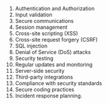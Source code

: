 

1. Authentication and Authorization 
2. Input validation 
3. Secure communications 
4. Session management 
5. Cross-site scripting (XSS) 
6. Cross-site request forgery (CSRF) 
7. SQL injection 
8. Denial of Service (DoS) attacks 
9. Security testing 
10. Regular updates and monitoring 
11. Server-side security 
12. Third-party integrations 
13. Compliance with security standards 
14. Secure coding practices 
15. Incident response planning.